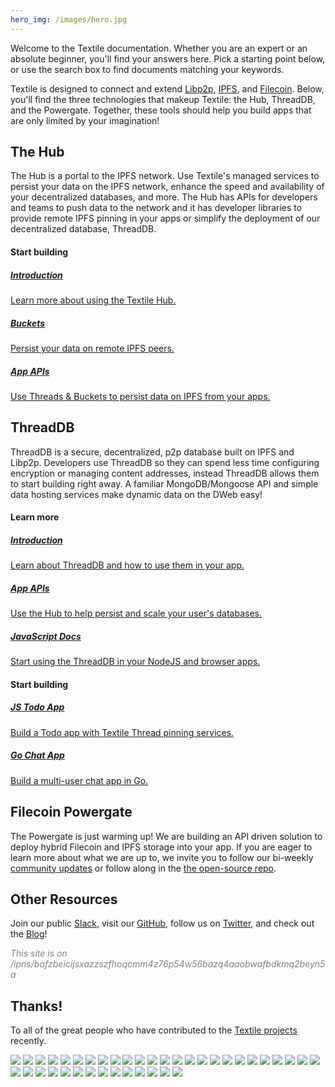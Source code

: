```yaml
---
hero_img: /images/hero.jpg
---
```


Welcome to the Textile documentation. Whether you are an expert or an absolute beginner, you'll find your answers here. Pick a starting point below, or use the search box to find documents matching your keywords.

Textile is designed to connect and extend [Libp2p](https://libp2p.io), [IPFS](https://ipfs.io), and [Filecoin](https://filecoin.io). Below, you'll find the three technologies that makeup Textile: the Hub, ThreadDB, and the Powergate. Together, these tools should help you build apps that are only limited by your imagination!

## The Hub

The Hub is a portal to the IPFS network. Use Textile's managed services to persist your data on the IPFS network, enhance the speed and availability of your decentralized databases, and more. The Hub has APIs for developers and teams to push data to the network and it has developer libraries to provide remote IPFS pinning in your apps or simplify the deployment of our decentralized database, ThreadDB.

#### Start building

<div class="txtl-options">
  <a href="/hub/" class="box">
    <h5>Introduction</h5>
    <p>Learn more about using the Textile Hub.</p>
  </a>
  <span class="box-space"> </span>
  <a href="/hub/buckets" class="box">
    <h5>Buckets</h5>
    <p>Persist your data on remote IPFS peers.</p>
  </a>
  <span class="box-space"> </span>
  <a href="/hub/app-apis" target="_blank" class="box">
    <h5>App APIs</h5>
    <p>Use Threads & Buckets to persist data on IPFS from your apps.</p>
  </a>
</div>

## ThreadDB

ThreadDB is a secure, decentralized, p2p database built on IPFS and Libp2p. Developers use ThreadDB so they can spend less time configuring encryption or managing content addresses, instead ThreadDB allows them to start building right away. A familiar MongoDB/Mongoose API and simple data hosting services make dynamic data on the DWeb easy!

#### Learn more

<div class="txtl-options">
  <a href="/threads/" class="box">
    <h5>Introduction</h5>
    <p>Learn about ThreadDB and how to use them in your app.</p>
  </a>
  <span class="box-space"> </span>
  <a href="/hub/app-apis" class="box">
    <h5>App APIs</h5>
    <p>Use the Hub to help persist and scale your user's databases.</p>
  </a>
  <span class="box-space"> </span>
  <a href="https://textileio.github.io/js-threads/" target="_blank" class="box">
    <h5>JavaScript Docs</h5>
    <p>Start using the ThreadDB in your NodeJS and browser apps.</p>
  </a>
</div>

#### Start building

<div class="txtl-options">
  <a href="https://github.com/textileio/js-todo-demo#threads-todo-demo" target="_blank" class="box">
    <h5>JS Todo App</h5>
    <p>Build a Todo app with Textile Thread pinning services.</p>
  </a>
  <span class="box-space"> </span>
  <a href="https://github.com/textileio/go-threads/tree/master/examples/chat" target="_blank" class="box">
    <h5>Go Chat App</h5>
    <p>Build a multi-user chat app in Go.</p>
  </a>
  <span class="box-space"> </span>
  <span class="box-fill">
  </span>
</div>

## Filecoin Powergate

The Powergate is just warming up! We are building an API driven solution to deploy hybrid Filecoin and IPFS storage into your app. If you are eager to learn more about what we are up to, we invite you to follow our bi-weekly [community updates](https://blog.textile.io/tag/filecoin) or follow along in the [the open-source repo](https://github.com/textileio/powergate).

## Other Resources

Join our public [Slack](https://slack.textile.io), visit our [GitHub](https://github.com/textileio), follow us on [Twitter](https://twitter.com/textileio), and check out the [Blog](https://blog.textile.io/)!


<i>
<a href="https://bafzbeicijsxazzszfhoqcmm4z76p54w56bazq4aaobwafbdkmq2beyn5ai.ipns.hub.textile.io/" target="_blank" style="text-decoration:none;color:grey">This site is on /ipns/bafzbeicijsxazzszfhoqcmm4z76p54w56bazq4aaobwafbdkmq2beyn5a</a>
</i>

## Thanks!

To all of the great people who have contributed to the [Textile projects](https://github.com/textileio) recently.

<div class='txtl-community'>
  <a href='https://github.com/100ideas' target='_blank' class='txtl-member'><img src='https://avatars0.githubusercontent.com/u/57006?v=4'/></a>
  <a href='https://github.com/Gozala' target='_blank' class='txtl-member'><img src='https://avatars1.githubusercontent.com/u/21236?v=4'/></a>
  <a href='https://github.com/Jewcub' target='_blank' class='txtl-member'><img src='https://avatars3.githubusercontent.com/u/52448067?v=4'/></a>
  <a href='https://github.com/JustMaier' target='_blank' class='txtl-member'><img src='https://avatars2.githubusercontent.com/u/607609?v=4'/></a>
  <a href='https://github.com/Schwartz10' target='_blank' class='txtl-member'><img src='https://avatars1.githubusercontent.com/u/12353734?v=4'/></a>
  <a href='https://github.com/TeNNoX' target='_blank' class='txtl-member'><img src='https://avatars1.githubusercontent.com/u/2084639?v=4'/></a>
  <a href='https://github.com/abour' target='_blank' class='txtl-member'><img src='https://avatars2.githubusercontent.com/u/1284598?v=4'/></a>
  <a href='https://github.com/adgitate1' target='_blank' class='txtl-member'><img src='https://avatars2.githubusercontent.com/u/8494994?v=4'/></a>
  <a href='https://github.com/andrewxhill' target='_blank' class='txtl-member'><img src='https://avatars2.githubusercontent.com/u/370259?v=4'/></a>
  <a href='https://github.com/asutula' target='_blank' class='txtl-member'><img src='https://avatars3.githubusercontent.com/u/528969?v=4'/></a>
  <a href='https://github.com/bafu' target='_blank' class='txtl-member'><img src='https://avatars2.githubusercontent.com/u/292790?v=4'/></a>
  <a href='https://github.com/balupton' target='_blank' class='txtl-member'><img src='https://avatars1.githubusercontent.com/u/61148?v=4'/></a>
  <a href='https://github.com/burdiyan' target='_blank' class='txtl-member'><img src='https://avatars0.githubusercontent.com/u/1793789?v=4'/></a>
  <a href='https://github.com/carsonfarmer' target='_blank' class='txtl-member'><img src='https://avatars3.githubusercontent.com/u/1220613?v=4'/></a>
  <a href='https://github.com/cchrs' target='_blank' class='txtl-member'><img src='https://avatars2.githubusercontent.com/u/32277322?v=4'/></a>
  <a href='https://github.com/chickenduy' target='_blank' class='txtl-member'><img src='https://avatars2.githubusercontent.com/u/8456864?v=4'/></a>
  <a href='https://github.com/codynhat' target='_blank' class='txtl-member'><img src='https://avatars3.githubusercontent.com/u/6885592?v=4'/></a>
  <a href='https://github.com/dpetranek' target='_blank' class='txtl-member'><img src='https://avatars1.githubusercontent.com/u/2993946?v=4'/></a>
  <a href='https://github.com/eightysteele' target='_blank' class='txtl-member'><img src='https://avatars0.githubusercontent.com/u/462255?v=4'/></a>
  <a href='https://github.com/emclab' target='_blank' class='txtl-member'><img src='https://avatars3.githubusercontent.com/u/946013?v=4'/></a>
  <a href='https://github.com/flyskywhy' target='_blank' class='txtl-member'><img src='https://avatars2.githubusercontent.com/u/1439846?v=4'/></a>
  <a href='https://github.com/hacdias' target='_blank' class='txtl-member'><img src='https://avatars2.githubusercontent.com/u/5447088?v=4'/></a>
  <a href='https://github.com/jorishermans' target='_blank' class='txtl-member'><img src='https://avatars3.githubusercontent.com/u/184018?v=4'/></a>
  <a href='https://github.com/jsign' target='_blank' class='txtl-member'><img src='https://avatars3.githubusercontent.com/u/6136245?v=4'/></a>
  <a href='https://github.com/jsonsivar' target='_blank' class='txtl-member'><img src='https://avatars0.githubusercontent.com/u/18757934?v=4'/></a>
  <a href='https://github.com/kanej' target='_blank' class='txtl-member'><img src='https://avatars0.githubusercontent.com/u/24030?v=4'/></a>
  <a href='https://github.com/novocodev' target='_blank' class='txtl-member'><img src='https://avatars0.githubusercontent.com/u/16430708?v=4'/></a>
  <a href='https://github.com/pcowgill' target='_blank' class='txtl-member'><img src='https://avatars3.githubusercontent.com/u/2731712?v=4'/></a>
  <a href='https://github.com/requilence' target='_blank' class='txtl-member'><img src='https://avatars2.githubusercontent.com/u/1025231?v=4'/></a>
  <a href='https://github.com/sanderpick' target='_blank' class='txtl-member'><img src='https://avatars0.githubusercontent.com/u/361000?v=4'/></a>
  <a href='https://github.com/tatecarson' target='_blank' class='txtl-member'><img src='https://avatars1.githubusercontent.com/u/12865394?v=4'/></a>
  <a href='https://github.com/thasmin' target='_blank' class='txtl-member'><img src='https://avatars2.githubusercontent.com/u/198015?v=4'/></a>
  <a href='https://github.com/theefer' target='_blank' class='txtl-member'><img src='https://avatars2.githubusercontent.com/u/36964?v=4'/></a>
  <a href='https://github.com/undercase' target='_blank' class='txtl-member'><img src='https://avatars1.githubusercontent.com/u/2547706?v=4'/></a>
  <a href='https://github.com/vasa-develop' target='_blank' class='txtl-member'><img src='https://avatars2.githubusercontent.com/u/28847087?v=4'/></a>
  <a href='https://github.com/viddo' target='_blank' class='txtl-member'><img src='https://avatars3.githubusercontent.com/u/978461?v=4'/></a>
  <a href='https://github.com/warren-bank' target='_blank' class='txtl-member'><img src='https://avatars2.githubusercontent.com/u/6810270?v=4'/></a>
  <a href='https://github.com/winwisely99' target='_blank' class='txtl-member'><img src='https://avatars2.githubusercontent.com/u/56028033?v=4'/></a>
  <a href='https://github.com/yoannmtr' target='_blank' class='txtl-member'><img src='https://avatars0.githubusercontent.com/u/1032577?v=4'/></a>
</div>

<br>

